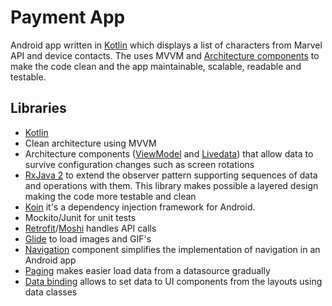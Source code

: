 # Payment App

Android app written in [Kotlin](https://kotlinlang.org) which displays a list of characters from Marvel API and device contacts. The uses MVVM and [Architecture components](https://developer.android.com/topic/libraries/architecture/) to make the code clean and the app maintainable, scalable, readable and testable.

## Libraries

* [Kotlin](https://kotlinlang.org)
* Clean architecture using MVVM
* Architecture components ([ViewModel](https://developer.android.com/topic/libraries/architecture/viewmodel) and [Livedata](https://developer.android.com/topic/libraries/architecture/livedata)) that allow data to survive configuration changes such as screen rotations
* [RxJava 2](https://github.com/ReactiveX/RxJava) to extend the observer pattern supporting sequences of data and operations with them. This library makes possible a layered design making the code more testable and clean
* [Koin](https://github.com/InsertKoinIO/koin) it's a dependency injection framework for Android.
* Mockito/Junit for unit tests
* [Retrofit](https://square.github.io/retrofit/)/[Moshi](https://github.com/square/moshi) handles API calls
* [Glide](https://github.com/bumptech/glide) to load images and GIF's
* [Navigation](https://developer.android.com/topic/libraries/architecture/navigation.html) component simplifies the implementation of navigation in an Android app
* [Paging](https://developer.android.com/topic/libraries/architecture/paging/) makes easier load data from a datasource gradually
* [Data binding](https://developer.android.com/topic/libraries/data-binding/) allows to set data to UI components from the layouts using data classes
